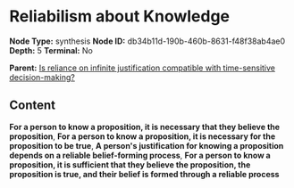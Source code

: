 # Reliabilism about Knowledge

**Node Type:** synthesis
**Node ID:** db34b11d-190b-460b-8631-f48f38ab4ae0
**Depth:** 5
**Terminal:** No

**Parent:** [Is reliance on infinite justification compatible with time-sensitive decision-making?](is-reliance-on-infinite-justification-compatible-with-time-sensitive-decision-making-antithesis-89eaeb81-6c85-4f4b-9510-060d18309bee.md)

## Content

**For a person to know a proposition, it is necessary that they believe the proposition**, **For a person to know a proposition, it is necessary for the proposition to be true**, **A person's justification for knowing a proposition depends on a reliable belief-forming process**, **For a person to know a proposition, it is sufficient that they believe the proposition, the proposition is true, and their belief is formed through a reliable process**
